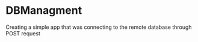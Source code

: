 # DBManagment
Creating a simple app that was connecting to the remote database through POST request
